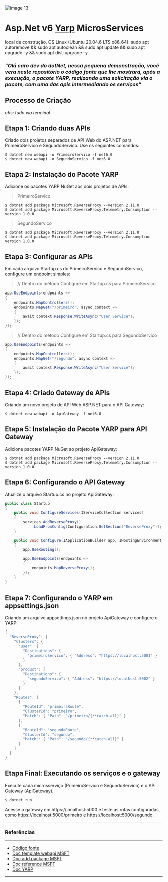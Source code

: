 ![image 13](https://github.com/daniloopinheiro/AspNetv6YarpMicrosServices/assets/64677271/2dd41cb2-eb91-4ed6-b73b-83e87531add7)

# Asp.Net v6 [Yarp](https://www.nuget.org/packages/Yarp.ReverseProxy) MicrosServices
local de construção, OS Linux (Ubuntu 20.04.6 LTS x86_64): sudo apt autoremove && sudo apt autoclean  && sudo apt update && sudo apt upgrade -y && sudo apt dist-upgrade -y

### *"Olá caro dev do dotNet, nessa pequena demonstração, você vera neste repositório o código fonte que lhe mostrará, após a execução, o pacote YARP, realizando uma solicitação via o pacote, com uma das apis intermediando os serviços"*

## Processo de Criação
*obs: tudo via terminal*

## Etapa 1: Criando duas APIs

Criado dois projetos separados de API Web do ASP.NET para PrimeiroServico e SegundoServico. Use os seguintes comandos:

```shell
$ dotnet new webapi -o PrimeiroServico -f net6.0
$ dotnet new webapi -o SegundoServico -f net6.0
```

## Etapa 2: Instalação do Pacote YARP

Adicione os pacotes YARP NuGet aos dois projetos de APIs:

> PrimeiroServico
```shell
$ dotnet add package Microsoft.ReverseProxy --version 2.11.0
$ dotnet add package Microsoft.ReverseProxy.Telemetry.Consumption --version 1.0.0
```

> SegundoServico
```shell
$ dotnet add package Microsoft.ReverseProxy --version 2.11.0
$ dotnet add package Microsoft.ReverseProxy.Telemetry.Consumption --version 1.0.0
```

## Etapa 3: Configurar as APIs

Em cada arquivo Startup.cs do PrimeiroServico e SegundoServico, configure um endpoint simples:

> // Dentro do método Configure em Startup.cs para PrimeiroServico
```csharp
app.UseEndpoints(endpoints =>
{
    endpoints.MapControllers();
    endpoints.MapGet("/primeiro", async context =>
    {
        await context.Response.WriteAsync("User Service");
    });
});
```

> // Dentro do método Configure em Startup.cs para SegundoServico
```csharp
app.UseEndpoints(endpoints =>
{
    endpoints.MapControllers();
    endpoints.MapGet("/segundo", async context =>
    {
        await context.Response.WriteAsync("User Service");
    });
});
```

## Etapa 4: Criado Gateway de APIs

Criando um novo projeto de API Web ASP.NET para o API Gateway:

```shell
$ dotnet new webapi -o ApiGateway -f net6.0
```
## Etapa 5: Instalação do Pacote YARP para API Gateway

Adicione pacotes YARP NuGet ao projeto ApiGateway: 

```shell
$ dotnet add package Microsoft.ReverseProxy --version 2.11.0
$ dotnet add package Microsoft.ReverseProxy.Telemetry.Consumption --version 1.0.0
```

## Etapa 6: Configurando o API Gateway

Atualize o arquivo Startup.cs no projeto ApiGateway:

```csharp
public class Startup
{
    public void ConfigureServices(IServiceCollection services)
    {
        services.AddReverseProxy()
            .LoadFromConfig(Configuration.GetSection("ReverseProxy"));
    }

    public void Configure(IApplicationBuilder app, IHostingEnvironment env)
    {
        app.UseRouting();

        app.UseEndpoints(endpoints =>
        {
            endpoints.MapReverseProxy();
        });
    }
}

```

## Etapa 7: Configurando o YARP em appsettings.json

Criando um arquivo appsettings.json no projeto ApiGateway e configure o YARP:

```csharp
{
  "ReverseProxy": {
    "Clusters": {
      "user": {
        "Destinations": {
          "primeiroServico": { "Address": "https://localhost:5001" }
        }
      },
      "product": {
        "Destinations": {
          "segundoServico": { "Address": "https://localhost:5002" }
        }
      }
    },
    "Routes": [
      {
        "RouteId": "primeiraRoute",
        "ClusterId": "primeiro",
        "Match": { "Path": "/primeiro/{**catch-all}" }
      },
      {
        "RouteId": "segundaRoute",
        "ClusterId": "segundo",
        "Match": { "Path": "/segundo/{**catch-all}" }
      }
    ]
  }
}
```

## Etapa Final: Executando os serviços e o gateway

Execute cada microsserviço (PrimeiroServico e SegundoServico) e o API Gateway (ApiGateway). 

```csharp
$ dotnet run
```

Acesse o gateway em https://localhost:5000 e teste as rotas configuradas, como https://localhost:5000/primeiro e https://localhost:5000/segundo.

---
### Referências
---
- [Código fonte](https://github.com/daniloopinheiro/AspNetv6YarpMicrosServices)
- [Doc template webapi MSFT](https://learn.microsoft.com/en-us/dotnet/core/tutorials/cli-templates-create-project-template)
- [Doc add package MSFT](https://learn.microsoft.com/pt-br/dotnet/core/tools/dotnet-add-package)
- [Doc reference MSFT](https://learn.microsoft.com/en-us/dotnet/core/tools/dotnet-add-reference)
- [Doc YARP](https://microsoft.github.io/reverse-proxy/index.html)
---
